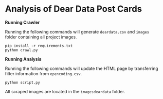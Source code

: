 # Analysis of Dear Data Post Cards 

**Running Crawler**

Running the following commands will generate `deardata.csv` and `images` folder containing all project images.
```
pip install -r requirements.txt
python crawl.py
```
**Running Analysis**

Running the following commands will update the HTML page by transferring filter information from `opencoding.csv`.
```
python script.py
```
All scraped images are located in the `imagesdeardata` folder.

